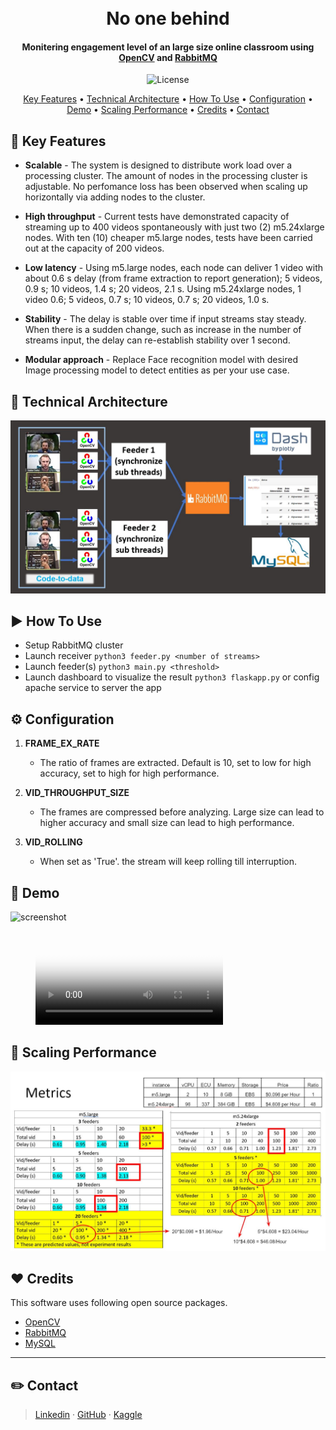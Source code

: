 <h1 align="center">
  <br>
  No one behind
  <br>
</h1>


<h4 align="center">Monitering engagement level of an large size online classroom using <a href="https://opencv.org/" target="_blank">OpenCV</a> and <a href="https://www.rabbitmq.com/" target="_blank">RabbitMQ</a> </h4>

<p align="center">
    <img src="https://img.shields.io/github/license/mashape/apistatus.svg?maxAge=2592000"
         alt="License">

</p>

<p align="center">
  <a href="#-key-features">Key Features</a> •
  <a href="#-technical-architecture">Technical Architecture</a> •
  <a href="#-how-to-use">How To Use</a> •
  <a href="#-configuration">Configuration</a> •
  <a href="#-demo">Demo</a> •
  <a href="#-scaling-performance">Scaling Performance</a> •
  <a href="#-credits">Credits</a> •
  <a href="#-contact">Contact</a>

</p>


## 🎨 Key Features

-   **Scalable** - The system is designed to distribute work load over a processing cluster.  The amount of nodes in the processing cluster is adjustable.  No perfomance loss has been observed when scaling up horizontally via adding nodes to the cluster.

-   **High throughput** - Current tests have demonstrated capacity of streaming up to 400 videos spontaneously with just two (2) m5.24xlarge nodes. With ten (10) cheaper m5.large nodes, tests have been carried out at the capacity of 200 videos.

-   **Low latency** - Using m5.large nodes, each node can deliver 1 video with about 0.6 s delay (from frame extraction to report generation); 5 videos, 0.9 s; 10 videos, 1.4 s; 20 videos, 2.1 s. Using m5.24xlarge nodes, 1 video 0.6; 5 videos, 0.7 s; 10 videos, 0.7 s; 20 videos, 1.0 s.

-   **Stability** - The delay is stable over time if input streams stay steady. When there is a sudden change, such as increase in the number of streams input, the delay can re-establish stability over 1 second.

-   **Modular approach** - Replace Face recognition model with desired Image processing model to detect entities as per your use case.

## 🔨 Technical Architecture

![architecture](/pics/arch.jpg)

## ▶️ How To Use

-   Setup RabbitMQ cluster
-   Launch receiver
`python3 feeder.py <number of streams>`
-   Launch feeder(s)
`python3 main.py <threshold>`
-   Launch dashboard to visualize the result
`python3 flaskapp.py`
or config apache service to server the app


## ⚙️ Configuration

1.  **FRAME_EX_RATE**

    -   The ratio of frames are extracted. Default is 10, set to low for high accuracy, set to high for high performance.

2.  **VID_THROUGHPUT_SIZE**

    -   The frames are compressed before analyzing. Large size can lead to higher accuracy and small size can lead to high performance.

3.  **VID_ROLLING**

    -   When set as 'True'. the stream will keep rolling till interruption.


## 🐾 Demo

![screenshot](/pics/3_1.gif)
<figure class="video_container">
  <video controls="true" allowfullscreen="true" poster="path/to/poster_image.png">
    <source src="/pics/insight-demo4.mp4" type="video/mp4">
  </video>
</figure>

## 🚀 Scaling Performance

![latency](/pics/metrics.jpg)

## ❤️ Credits

This software uses following open source packages.

-   [OpenCV](https://opencv.org)
-   [RabbitMQ](https://www.rabbitmq.com)
-   [MySQL](https://www.mysql.com)

* * *

## ✏️ Contact

> [Linkedin](http://www.linkedin.com/in/xiaofZ) · 
> [GitHub](github.com/abigcleverdog)  · 
> [Kaggle](https://www.kaggle.com/abigcleverdog)